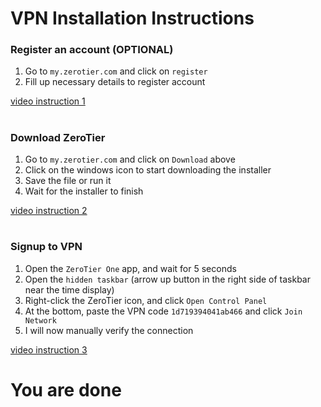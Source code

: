 # VPN Installation Instructions

### Register an account (OPTIONAL)

1. Go to `my.zerotier.com` and click on `register`
2. Fill up necessary details to register account

[video instruction 1](https://i.imgur.com/AEG98PI.mp4)

#

### Download ZeroTier

1. Go to `my.zerotier.com` and click on `Download` above
2. Click on the windows icon to start downloading the installer
3. Save the file or run it
4. Wait for the installer to finish

[video instruction 2](https://i.imgur.com/7j5FnDp.mp4)

#

### Signup to VPN

1. Open the `ZeroTier One` app, and wait for 5 seconds
2. Open the `hidden taskbar` (arrow up button in the right side of taskbar near the time display)
3. Right-click the ZeroTier icon, and click `Open Control Panel`
4. At the bottom, paste the VPN code `1d719394041ab466` and click `Join Network`
5. I will now manually verify the connection

[video instruction 3](https://i.imgur.com/DER4l8t.mp4)

#

# You are done
